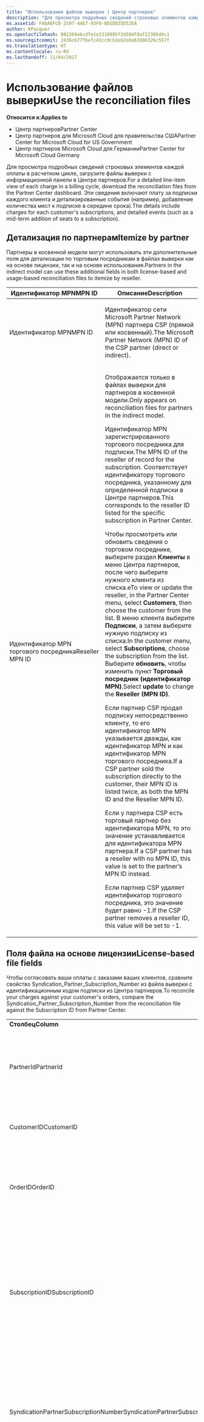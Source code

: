 ```yaml
---
title: "Использование файлов выверки | Центр партнеров"
description: "Для просмотра подробных сведений строковых элементов каждой оплаты в расчетном цикле, загрузите файлы выверки с информационной панели в Центре партнеров."
ms.assetid: FA6A6FCB-2597-44E7-93F8-8D1DD35D52EA
author: KPacquer
ms.openlocfilehash: 892204ebcdfe1e1318985f2d50df8af2238bd4c1
ms.sourcegitcommit: 2436cb77fbefc41cc9cb3e62e8a616b6326c557f
ms.translationtype: HT
ms.contentlocale: ru-RU
ms.lasthandoff: 11/04/2017
---
```

# <a name="use-the-reconciliation-files"></a><span data-ttu-id="800a4-103">Использование файлов выверки</span><span class="sxs-lookup"><span data-stu-id="800a4-103">Use the reconciliation files</span></span>

**<span data-ttu-id="800a4-104">Относится к:</span><span class="sxs-lookup"><span data-stu-id="800a4-104">Applies to</span></span>**

-  <span data-ttu-id="800a4-105">Центр партнеров</span><span class="sxs-lookup"><span data-stu-id="800a4-105">Partner Center</span></span>
-  <span data-ttu-id="800a4-106">Центр партнеров для Microsoft Cloud для правительства США</span><span class="sxs-lookup"><span data-stu-id="800a4-106">Partner Center for Microsoft Cloud for US Government</span></span>
-  <span data-ttu-id="800a4-107">Центр партнеров Microsoft Cloud для Германии</span><span class="sxs-lookup"><span data-stu-id="800a4-107">Partner Center for Microsoft Cloud Germany</span></span>

<span data-ttu-id="800a4-108">Для просмотра подробных сведений строковых элементов каждой оплаты в расчетном цикле, загрузите файлы выверки с информационной панели в Центре партнеров.</span><span class="sxs-lookup"><span data-stu-id="800a4-108">For a detailed line-item view of each charge in a billing cycle, download the reconciliation files from the Partner Center dashboard.</span></span> <span data-ttu-id="800a4-109">Эти сведения включают плату за подписки каждого клиента и детализированные события (например, добавление количества мест к подписке в середине срока).</span><span class="sxs-lookup"><span data-stu-id="800a4-109">The details include charges for each customer's subscriptions, and detailed events (such as a mid-term addition of seats to a subscription).</span></span>

## <a href="" id="itemizebypartner"></a><span data-ttu-id="800a4-110">Детализация по партнерам</span><span class="sxs-lookup"><span data-stu-id="800a4-110">Itemize by partner</span></span>


<span data-ttu-id="800a4-111">Партнеры в косвенной модели могут использовать эти дополнительные поля для детализации по торговым посредникам в файлах выверки как на основе лицензии, так и на основе использования.</span><span class="sxs-lookup"><span data-stu-id="800a4-111">Partners in the indirect model can use these additional fields in both license-based and usage-based reconciliation files to itemize by reseller.</span></span>

<table>
<colgroup>
<col width="50%" />
<col width="50%" />
</colgroup>
<thead>
<tr class="header">
<th><span data-ttu-id="800a4-112">Идентификатор MPN</span><span class="sxs-lookup"><span data-stu-id="800a4-112">MPN ID</span></span></th>
<th><span data-ttu-id="800a4-113">Описание</span><span class="sxs-lookup"><span data-stu-id="800a4-113">Description</span></span></th>
</tr>
</thead>
<tbody>
<tr class="odd">
<td><span data-ttu-id="800a4-114">Идентификатор MPN</span><span class="sxs-lookup"><span data-stu-id="800a4-114">MPN ID</span></span></td>
<td><p><span data-ttu-id="800a4-115">Идентификатор сети Microsoft Partner Network (MPN) партнера CSP (прямой или косвенный).</span><span class="sxs-lookup"><span data-stu-id="800a4-115">The Microsoft Partner Network (MPN) ID of the CSP partner (direct or indirect).</span></span></p></td>
</tr>
<tr class="even">
<td><span data-ttu-id="800a4-116">Идентификатор MPN торгового посредника</span><span class="sxs-lookup"><span data-stu-id="800a4-116">Reseller MPN ID</span></span></td>
<td><p><span data-ttu-id="800a4-117">Отображается только в файлах выверки для партнеров в косвенной модели.</span><span class="sxs-lookup"><span data-stu-id="800a4-117">Only appears on reconciliation files for partners in the indirect model.</span></span></p>
<p><span data-ttu-id="800a4-118">Идентификатор MPN зарегистрированного торгового посредника для подписки.</span><span class="sxs-lookup"><span data-stu-id="800a4-118">The MPN ID of the reseller of record for the subscription.</span></span> <span data-ttu-id="800a4-119">Соответствует идентификатору торгового посредника, указанному для определенной подписки в Центре партнеров.</span><span class="sxs-lookup"><span data-stu-id="800a4-119">This corresponds to the reseller ID listed for the specific subscription in Partner Center.</span></span></p>
<p><span data-ttu-id="800a4-120">Чтобы просмотреть или обновить сведения о торговом посреднике, выберите раздел <strong>Клиенты</strong> в меню Центра партнеров, после чего выберите нужного клиента из списка.</span><span class="sxs-lookup"><span data-stu-id="800a4-120">eTo view or update the reseller, in the Partner Center menu, select <strong>Customers</strong>, then choose the customer from the list.</span></span> <span data-ttu-id="800a4-121">В меню клиента выберите <strong>Подписки</strong>, а затем выберите нужную подписку из списка.</span><span class="sxs-lookup"><span data-stu-id="800a4-121">In the customer menu, select <strong>Subscriptions</strong>, choose the subscription from the list.</span></span> <span data-ttu-id="800a4-122">Выберите <strong>обновить</strong>, чтобы изменить пункт <strong>Торговый посредник (идентификатор MPN)</strong>.</span><span class="sxs-lookup"><span data-stu-id="800a4-122">Select <strong>update</strong> to change the <strong>Reseller (MPN ID)</strong>.</span></span></p>
<p><span data-ttu-id="800a4-123">Если партнер CSP продал подписку непосредственно клиенту, то его идентификатор MPN указывается дважды, как идентификатор MPN и как идентификатор MPN торгового посредника.</span><span class="sxs-lookup"><span data-stu-id="800a4-123">If a CSP partner sold the subscription directly to the customer, their MPN ID is listed twice, as both the MPN ID and the Reseller MPN ID.</span></span></p>
<p><span data-ttu-id="800a4-124">Если у партнера CSP есть торговый партнер без идентификатора MPN, то это значение устанавливается для идентификатора MPN партнера.</span><span class="sxs-lookup"><span data-stu-id="800a4-124">If a CSP partner has a reseller with no MPN ID, this value is set to the partner’s MPN ID instead.</span></span></p>
<p><span data-ttu-id="800a4-125">Если партнер CSP удаляет идентификатор торгового посредника, это значение будет равно -1.</span><span class="sxs-lookup"><span data-stu-id="800a4-125">If the CSP partner removes a reseller ID, this value will be set to -1.</span></span></p></td>
</tr>
</tbody>
</table>

 

## <a href="" id="licensebasedfiles"></a> <span data-ttu-id="800a4-126">Поля файла на основе лицензии</span><span class="sxs-lookup"><span data-stu-id="800a4-126">License-based file fields</span></span>


<span data-ttu-id="800a4-127">Чтобы согласовать ваши оплаты с заказами ваших клиентов, сравните свойство Syndication\_Partner\_Subscription\_Number из файла выверки с идентификационным кодом подписки из Центра партнеров.</span><span class="sxs-lookup"><span data-stu-id="800a4-127">To reconcile your charges against your customer's orders, compare the Syndication\_Partner\_Subscription\_Number from the reconciliation file against the Subscription ID from Partner Center.</span></span>

<table>
<colgroup>
<col width="33%" />
<col width="33%" />
<col width="33%" />
</colgroup>
<tbody>
<tr class="odd">
<td><strong><span data-ttu-id="800a4-128">Столбец</span><span class="sxs-lookup"><span data-stu-id="800a4-128">Column</span></span></strong></td>
<td><strong><span data-ttu-id="800a4-129">Описание</span><span class="sxs-lookup"><span data-stu-id="800a4-129">Description</span></span></strong></td>
<td><strong><span data-ttu-id="800a4-130">Пример значения</span><span class="sxs-lookup"><span data-stu-id="800a4-130">Sample Value</span></span></strong></td>
</tr>
<tr class="even">
<td><span data-ttu-id="800a4-131">PartnerId</span><span class="sxs-lookup"><span data-stu-id="800a4-131">PartnerId</span></span></td>
<td><p><span data-ttu-id="800a4-132">Уникальный идентификатор для конкретного объекта выставления счетов в формате GUID.</span><span class="sxs-lookup"><span data-stu-id="800a4-132">Unique identifier for a specific billing entity, in GUID format.</span></span> <span data-ttu-id="800a4-133">Не требуется для выверки, но при этом может содержать полезную информацию.</span><span class="sxs-lookup"><span data-stu-id="800a4-133">Not required for reconciliation, however may be useful information.</span></span> <span data-ttu-id="800a4-134">Одинаково во всех строках.</span><span class="sxs-lookup"><span data-stu-id="800a4-134">Same in all rows.</span></span></p></td>
<td><span data-ttu-id="800a4-135">8ddd03642-test-test-test-46b58d356b4e</span><span class="sxs-lookup"><span data-stu-id="800a4-135">8ddd03642-test-test-test-46b58d356b4e</span></span></td>
</tr>
<tr class="odd">
<td><span data-ttu-id="800a4-136">CustomerID</span><span class="sxs-lookup"><span data-stu-id="800a4-136">CustomerID</span></span></td>
<td><p><span data-ttu-id="800a4-137">Уникальный идентификатор Майкрософт в формате GUID, используемый для идентификации клиента.</span><span class="sxs-lookup"><span data-stu-id="800a4-137">Unique Microsoft ID, in GUID format, used to identify the customer.</span></span></p></td>
<td><span data-ttu-id="800a4-138">12ABCD34-001A-BCD2-987C-3210ABCD5678</span><span class="sxs-lookup"><span data-stu-id="800a4-138">12ABCD34-001A-BCD2-987C-3210ABCD5678</span></span></td>
</tr>
<tr class="even">
<td><span data-ttu-id="800a4-139">OrderID</span><span class="sxs-lookup"><span data-stu-id="800a4-139">OrderID</span></span></td>
<td><p><span data-ttu-id="800a4-140">Уникальный идентификатор заказа в платформе выставления счетов Майкрософт.</span><span class="sxs-lookup"><span data-stu-id="800a4-140">Unique identifier for an order in the Microsoft billing platform.</span></span> <span data-ttu-id="800a4-141">Может использоваться для определения заказа при обращении в службу поддержки, но не для выверки.</span><span class="sxs-lookup"><span data-stu-id="800a4-141">May be useful to identify the order when contacting support but not for reconciliation.</span></span></p></td>
<td><span data-ttu-id="800a4-142">566890604832738111</span><span class="sxs-lookup"><span data-stu-id="800a4-142">566890604832738111</span></span></td>
</tr>
<tr class="odd">
<td><span data-ttu-id="800a4-143">SubscriptionID</span><span class="sxs-lookup"><span data-stu-id="800a4-143">SubscriptionID</span></span></td>
<td><p><span data-ttu-id="800a4-144">Уникальный идентификатор подписки в платформе выставления счетов Майкрософт.</span><span class="sxs-lookup"><span data-stu-id="800a4-144">Unique identifier for a subscription in the Microsoft billing platform.</span></span> <span data-ttu-id="800a4-145">Может быть полезным для определения подписки при обращении в службу поддержки, но не для выверки.</span><span class="sxs-lookup"><span data-stu-id="800a4-145">May be useful to identify the subscription when contacting support but not for reconciliation.</span></span></p>
<p><span data-ttu-id="800a4-146">Не совпадает с идентификатором подписки на консоли администрирования партнера.</span><span class="sxs-lookup"><span data-stu-id="800a4-146">This is not the same as the Subscription ID on the Partner Admin Console.</span></span> <span data-ttu-id="800a4-147">См. поле Syndication_Partner_Subscription_Number.</span><span class="sxs-lookup"><span data-stu-id="800a4-147">Please see Syndication_Partner_Subscription_Number.</span></span></p></td>
<td><span data-ttu-id="800a4-148">usCBMgAAAAAAAAIA</span><span class="sxs-lookup"><span data-stu-id="800a4-148">usCBMgAAAAAAAAIA</span></span></td>
</tr>
<tr class="even">
<td><span data-ttu-id="800a4-149">SyndicationPartnerSubscriptionNumber</span><span class="sxs-lookup"><span data-stu-id="800a4-149">SyndicationPartnerSubscriptionNumber</span></span></td>
<td><p><span data-ttu-id="800a4-150">Уникальный идентификатор для подписок.</span><span class="sxs-lookup"><span data-stu-id="800a4-150">Unique identifier for subscriptions.</span></span> <span data-ttu-id="800a4-151">Клиент может иметь несколько подписок для одного плана, поэтому этот параметр важен для анализа файла выверки.</span><span class="sxs-lookup"><span data-stu-id="800a4-151">A customer can have multiple subscriptions for the same plan, so this is important for reconciliation file analysis.</span></span></p>
<p><span data-ttu-id="800a4-152">Это поле сопоставлено с идентификатором подписки в консоли администрирования партнера.</span><span class="sxs-lookup"><span data-stu-id="800a4-152">This field maps to the Subscription ID in the Partner Admin Console.</span></span></p></td>
<td><span data-ttu-id="800a4-153">fb977ab5-test-test-test-24c8d9591708</span><span class="sxs-lookup"><span data-stu-id="800a4-153">fb977ab5-test-test-test-24c8d9591708</span></span></td>
</tr>
<tr class="odd">
<td><span data-ttu-id="800a4-154">OfferID</span><span class="sxs-lookup"><span data-stu-id="800a4-154">OfferID</span></span></td>
<td><p><span data-ttu-id="800a4-155">Уникальный идентификатор предложения.</span><span class="sxs-lookup"><span data-stu-id="800a4-155">Unique offer ID.</span></span> <span data-ttu-id="800a4-156">Идентификатор стандартного предложения в прейскуранте.</span><span class="sxs-lookup"><span data-stu-id="800a4-156">Standard offer ID as per price list.</span></span></p>
<p><span data-ttu-id="800a4-157"><b>Примечание</b>: это значение не соответствует идентификатору предложения из прейскуранта.</span><span class="sxs-lookup"><span data-stu-id="800a4-157"><b>Note</b>: This value does not match Offer ID from the price list.</span></span> <span data-ttu-id="800a4-158">См. пункт «DurableOfferID» ниже.</span><span class="sxs-lookup"><span data-stu-id="800a4-158">See DurableOfferID below.</span></span></p></td>
<td><span data-ttu-id="800a4-159">FE616D64-E9A8-40EF-843F-152E9BBEF3D1</span><span class="sxs-lookup"><span data-stu-id="800a4-159">FE616D64-E9A8-40EF-843F-152E9BBEF3D1</span></span></td>
</tr>
<tr class="even">
<td><span data-ttu-id="800a4-160">DurableOfferID</span><span class="sxs-lookup"><span data-stu-id="800a4-160">DurableOfferID</span></span></td>
<td><p><span data-ttu-id="800a4-161">Уникальный идентификатор длительного предложения, как указано в прейскуранте.</span><span class="sxs-lookup"><span data-stu-id="800a4-161">Unique durable offer ID, as defined in the price list.</span></span></p>
<p><span data-ttu-id="800a4-162"><b>Примечание</b>. Это значение соответствует идентификатору предложения из прейскуранта.</span><span class="sxs-lookup"><span data-stu-id="800a4-162"><b>Note</b>: This value matches the Offer ID from the price list.</span></span></p></td>
<td><span data-ttu-id="800a4-163">1017D7F3-6D7F-4BFA-BDD8-79BC8F104E0C</span><span class="sxs-lookup"><span data-stu-id="800a4-163">1017D7F3-6D7F-4BFA-BDD8-79BC8F104E0C</span></span></td>
</tr>
<tr class="odd">
<td><span data-ttu-id="800a4-164">OfferName</span><span class="sxs-lookup"><span data-stu-id="800a4-164">OfferName</span></span></td>
<td><p><span data-ttu-id="800a4-165">Имя предложения службы, приобретенной клиентом, как указано в прейскуранте.</span><span class="sxs-lookup"><span data-stu-id="800a4-165">The name of the service offering purchased by the customer, as defined in the price list.</span></span></p></td>
<td><span data-ttu-id="800a4-166">Microsoft Office 365 (план E3)</span><span class="sxs-lookup"><span data-stu-id="800a4-166">Microsoft Office 365 (Plan E3)</span></span></td>
</tr>
<tr class="even">
<td><span data-ttu-id="800a4-167">SubscriptionStartDate</span><span class="sxs-lookup"><span data-stu-id="800a4-167">SubscriptionStartDate</span></span></td>
<td><p><span data-ttu-id="800a4-168">Дата начала подписки — это день после отправки заказа.</span><span class="sxs-lookup"><span data-stu-id="800a4-168">The subscription start date, set to the day after the order is submitted.</span></span> <span data-ttu-id="800a4-169">Сопоставив даты начала и завершения подписки, вы можете определить, находится ли клиент на первом году подписки, или подписка возобновлена на следующий год.</span><span class="sxs-lookup"><span data-stu-id="800a4-169">By looking at the subscription start date in conjunction with the end date, you can determine if the customer is still within the first year of the subscription or if the subscription has been renewed for the following year.</span></span></p>
<p><span data-ttu-id="800a4-170">Временем всегда является начало дня, 0:00.</span><span class="sxs-lookup"><span data-stu-id="800a4-170">The time is always the beginning of the day, 0:00.</span></span></p></td>
<td><span data-ttu-id="800a4-171">01.02.2015 0:00</span><span class="sxs-lookup"><span data-stu-id="800a4-171">2/1/2015 0:00</span></span></td>
</tr>
<tr class="odd">
<td><span data-ttu-id="800a4-172">SubscriptionEndDate</span><span class="sxs-lookup"><span data-stu-id="800a4-172">SubscriptionEndDate</span></span></td>
<td><p><span data-ttu-id="800a4-173">Дата завершения подписки — 12 месяцев + x дней после даты начала (чтобы совместить с датой выставления счетов партнера) или 12 месяцев от даты возобновления действия.</span><span class="sxs-lookup"><span data-stu-id="800a4-173">The subscription end date: 12 months + x days after start date (to align with partner billing date) or 12 months from renewal date.</span></span></p>
<p><span data-ttu-id="800a4-174">При возобновлении цены обновляются в соответствии с текущим прайс-листом.</span><span class="sxs-lookup"><span data-stu-id="800a4-174">At renewal, prices are updated to the current price list.</span></span> <span data-ttu-id="800a4-175">При автоматическом возобновлении, возможно, необходимо будет заранее связаться с клиентом.</span><span class="sxs-lookup"><span data-stu-id="800a4-175">Customer communication may be required in advance of automated renewal.</span></span></p>
<p><span data-ttu-id="800a4-176">Временем всегда является начало дня, 0:00.</span><span class="sxs-lookup"><span data-stu-id="800a4-176">The time is always the beginning of the day, 0:00.</span></span></p></td>
<td><span data-ttu-id="800a4-177">01.02.2015 0:00</span><span class="sxs-lookup"><span data-stu-id="800a4-177">2/1/2015 0:00</span></span></td>
</tr>
<tr class="even">
<td><span data-ttu-id="800a4-178">ChargeStartDate</span><span class="sxs-lookup"><span data-stu-id="800a4-178">ChargeStartDate</span></span></td>
<td><p><span data-ttu-id="800a4-179">Дата начала взимания оплаты.</span><span class="sxs-lookup"><span data-stu-id="800a4-179">Start day of the charges.</span></span></p>
<p><span data-ttu-id="800a4-180">Если пользователь изменяет количество мест, это количество используется для расчета ежедневной (пропорциональный расчет) оплаты.</span><span class="sxs-lookup"><span data-stu-id="800a4-180">When a customer changes seat numbers, this number is used to calculate per-day (pro-rata) charges.</span></span></p>
<p><span data-ttu-id="800a4-181">Временем всегда является начало дня, 0:00.</span><span class="sxs-lookup"><span data-stu-id="800a4-181">The time is always the beginning of the day, 0:00.</span></span></p></td>
<td><span data-ttu-id="800a4-182">01.02.2015 0:00</span><span class="sxs-lookup"><span data-stu-id="800a4-182">2/1/2015 0:00</span></span></td>
</tr>
<tr class="odd">
<td><span data-ttu-id="800a4-183">ChargeEndDate</span><span class="sxs-lookup"><span data-stu-id="800a4-183">ChargeEndDate</span></span></td>
<td><p><span data-ttu-id="800a4-184">День завершения взимания оплаты.</span><span class="sxs-lookup"><span data-stu-id="800a4-184">End day of the charges.</span></span></p>
<p><span data-ttu-id="800a4-185">Если пользователь изменяет количество мест, это количество используется для расчета ежедневной (пропорциональный расчет) оплаты.</span><span class="sxs-lookup"><span data-stu-id="800a4-185">When a customer changes seat numbers, this number is used to calculate per-day (pro-rata) charges.</span></span></p>
<p><span data-ttu-id="800a4-186">Временем всегда является конец дня, 23:59.</span><span class="sxs-lookup"><span data-stu-id="800a4-186">The time is always the end of the day, 23:59.</span></span></p></td>
<td><span data-ttu-id="800a4-187">28.02.2015 23:59</span><span class="sxs-lookup"><span data-stu-id="800a4-187">2/28/2015 23:59</span></span></td>
</tr>
<tr class="even">
<td><span data-ttu-id="800a4-188">ChargeType</span><span class="sxs-lookup"><span data-stu-id="800a4-188">ChargeType</span></span></td>
<td><p><span data-ttu-id="800a4-189">Тип взноса или корректировка.</span><span class="sxs-lookup"><span data-stu-id="800a4-189">The type of charge or adjustment.</span></span> <span data-ttu-id="800a4-190">См. раздел <a href="#charge_types">Сопоставление расходов в счете-фактуре и файле выверки</a></span><span class="sxs-lookup"><span data-stu-id="800a4-190">See <a href="#charge_types">Mapping charges between an invoice and the reconciliation file</a></span></span></p></td>
<td><p><span data-ttu-id="800a4-191">См. раздел <a href="#charge_types">Сопоставление расходов в счете-фактуре и файле выверки</a></span><span class="sxs-lookup"><span data-stu-id="800a4-191">See <a href="#charge_types">Mapping charges between an invoice and the reconciliation file</a></span></span></p></td>
</tr>
<tr class="odd">
<td><span data-ttu-id="800a4-192">UnitPrice</span><span class="sxs-lookup"><span data-stu-id="800a4-192">UnitPrice</span></span></td>
<td><p><span data-ttu-id="800a4-193">Цена за место.</span><span class="sxs-lookup"><span data-stu-id="800a4-193">Price per seat.</span></span> <span data-ttu-id="800a4-194">Убедитесь, что она соответствует информации, хранящейся в вашей биллинговой системе во время выверки.</span><span class="sxs-lookup"><span data-stu-id="800a4-194">Ensure this matches the information stored in your billing system during reconciliation.</span></span></p></td>
<td><span data-ttu-id="800a4-195">6,82</span><span class="sxs-lookup"><span data-stu-id="800a4-195">6.82</span></span></td>
</tr>
<tr class="even">
<td><span data-ttu-id="800a4-196">Quantity</span><span class="sxs-lookup"><span data-stu-id="800a4-196">Quantity</span></span></td>
<td><p><span data-ttu-id="800a4-197">Количество мест.</span><span class="sxs-lookup"><span data-stu-id="800a4-197">Number of seats.</span></span> <span data-ttu-id="800a4-198">Убедитесь, что оно соответствует информации, хранящейся в вашей биллинговой системе во время выверки.</span><span class="sxs-lookup"><span data-stu-id="800a4-198">Ensure this matches the information stored in your billing system during reconciliation.</span></span></p></td>
<td><span data-ttu-id="800a4-199">2</span><span class="sxs-lookup"><span data-stu-id="800a4-199">2</span></span></td>
</tr>
<tr class="odd">
<td><span data-ttu-id="800a4-200">Amount</span><span class="sxs-lookup"><span data-stu-id="800a4-200">Amount</span></span></td>
<td><p><span data-ttu-id="800a4-201">Общая цена за количество.</span><span class="sxs-lookup"><span data-stu-id="800a4-201">Total of price for quantity.</span></span> <span data-ttu-id="800a4-202">Позволяет убедиться, что сумма расчета соответствует способу вычисления для клиентов.</span><span class="sxs-lookup"><span data-stu-id="800a4-202">Useful to check that the amount calculation matches how you calculate this for your customers.</span></span></p></td>
<td><span data-ttu-id="800a4-203">13,32</span><span class="sxs-lookup"><span data-stu-id="800a4-203">13.32</span></span></td>
</tr>
<tr class="even">
<td><span data-ttu-id="800a4-204">TotalOtherDiscount</span><span class="sxs-lookup"><span data-stu-id="800a4-204">TotalOtherDiscount</span></span></td>
<td><p><span data-ttu-id="800a4-205">Сумма скидки, примененная к этой оплате.</span><span class="sxs-lookup"><span data-stu-id="800a4-205">Amount of discount applied to these charges.</span></span> <span data-ttu-id="800a4-206">IUR или новые подписки, на которые распространяются вознаграждения, будут также содержать сумму скидки в этом столбце.</span><span class="sxs-lookup"><span data-stu-id="800a4-206">IUR or new subscriptions eligible for an incentive will also contain a discount amount in this column.</span></span></p></td>
<td><span data-ttu-id="800a4-207">2,32</span><span class="sxs-lookup"><span data-stu-id="800a4-207">2.32</span></span></td>
</tr>
<tr class="odd">
<td><span data-ttu-id="800a4-208">Subtotal</span><span class="sxs-lookup"><span data-stu-id="800a4-208">Subtotal</span></span></td>
<td><p><span data-ttu-id="800a4-209">Сумма до налога.</span><span class="sxs-lookup"><span data-stu-id="800a4-209">Total before tax.</span></span> <span data-ttu-id="800a4-210">Указывает, что ваш промежуточный итог соответствует ожидаемой вами сумме в случае скидки.</span><span class="sxs-lookup"><span data-stu-id="800a4-210">Checks that your subtotal matches your expected total, in case of a discount.</span></span></p></td>
<td><span data-ttu-id="800a4-211">11</span><span class="sxs-lookup"><span data-stu-id="800a4-211">11</span></span></td>
</tr>
<tr class="even">
<td><span data-ttu-id="800a4-212">Tax</span><span class="sxs-lookup"><span data-stu-id="800a4-212">Tax</span></span></td>
<td><p><span data-ttu-id="800a4-213">Сумма налоговых сборов на основании правил налогообложения вашего рынка и конкретных обстоятельств.</span><span class="sxs-lookup"><span data-stu-id="800a4-213">Tax amount charge, based on your market's tax rules and specific circumstances.</span></span></p></td>
<td><span data-ttu-id="800a4-214">0</span><span class="sxs-lookup"><span data-stu-id="800a4-214">0</span></span></td>
</tr>
<tr class="odd">
<td><span data-ttu-id="800a4-215">TotalForCustomer</span><span class="sxs-lookup"><span data-stu-id="800a4-215">TotalForCustomer</span></span></td>
<td><p><span data-ttu-id="800a4-216">Цена после налогов.</span><span class="sxs-lookup"><span data-stu-id="800a4-216">Total after tax.</span></span> <span data-ttu-id="800a4-217">Проверьте, вычтены ли с вас налоги в накладной.</span><span class="sxs-lookup"><span data-stu-id="800a4-217">Checks if you are charged tax in the invoice.</span></span></p></td>
<td><span data-ttu-id="800a4-218">11</span><span class="sxs-lookup"><span data-stu-id="800a4-218">11</span></span></td>
</tr>
<tr class="even">
<td><span data-ttu-id="800a4-219">Currency</span><span class="sxs-lookup"><span data-stu-id="800a4-219">Currency</span></span></td>
<td><p><span data-ttu-id="800a4-220">Тип валюты.</span><span class="sxs-lookup"><span data-stu-id="800a4-220">Currency type.</span></span> <span data-ttu-id="800a4-221">Каждый объект выставления счетов имеет только одну валюту.</span><span class="sxs-lookup"><span data-stu-id="800a4-221">Each billing entity has only one currency.</span></span> <span data-ttu-id="800a4-222">Проверьте, соответствует ли тип валюты вашей первой накладной и каждой накладной после каждого крупного обновления платформы выставления счетов.</span><span class="sxs-lookup"><span data-stu-id="800a4-222">Check that it matches your first invoice and then after any major billing platform update.</span></span></p></td>
<td><span data-ttu-id="800a4-223">EUR</span><span class="sxs-lookup"><span data-stu-id="800a4-223">EUR</span></span></td>
</tr>
<tr class="odd">
<td><span data-ttu-id="800a4-224">CustomerName</span><span class="sxs-lookup"><span data-stu-id="800a4-224">CustomerName</span></span></td>
<td><p><span data-ttu-id="800a4-225">Имя организации клиента, указанное в Центре партнеров.</span><span class="sxs-lookup"><span data-stu-id="800a4-225">Customer's organization name as reported in Partner Center.</span></span> <span data-ttu-id="800a4-226">Это очень важно для выверки накладной с данными вашей системы.</span><span class="sxs-lookup"><span data-stu-id="800a4-226">This is very important for reconciling the invoice with your system information.</span></span></p></td>
<td><span data-ttu-id="800a4-227">Тестовый клиент A</span><span class="sxs-lookup"><span data-stu-id="800a4-227">Test Customer A</span></span></td>
</tr>
<tr class="even">
<td><span data-ttu-id="800a4-228">MPNID</span><span class="sxs-lookup"><span data-stu-id="800a4-228">MPNID</span></span></td>
<td><p><span data-ttu-id="800a4-229">Идентификатор MPN партнера CSP</span><span class="sxs-lookup"><span data-stu-id="800a4-229">MPN ID of the CSP partner</span></span></p></td>
<td><span data-ttu-id="800a4-230">4390934</span><span class="sxs-lookup"><span data-stu-id="800a4-230">4390934</span></span></td>
</tr>
<tr class="odd">
<td><span data-ttu-id="800a4-231">ResellerMPNID</span><span class="sxs-lookup"><span data-stu-id="800a4-231">ResellerMPNID</span></span></td>
<td><p><span data-ttu-id="800a4-232">Идентификатор MPN зарегистрированного торгового посредника для подписки.</span><span class="sxs-lookup"><span data-stu-id="800a4-232">MPN ID of the reseller of record for the subscription.</span></span> <span data-ttu-id="800a4-233">См. раздел [Детализация по партнерам](#itemizebypartner).</span><span class="sxs-lookup"><span data-stu-id="800a4-233">See [Itemize by partner](#itemizebypartner).</span></span></p></td>
<td><span data-ttu-id="800a4-234">4390934</span><span class="sxs-lookup"><span data-stu-id="800a4-234">4390934</span></span></td>
</tr>
<tr class="even">
<td><span data-ttu-id="800a4-235">DomainName</span><span class="sxs-lookup"><span data-stu-id="800a4-235">DomainName</span></span></td>
<td><p><span data-ttu-id="800a4-236">Доменное имя клиента, используемое для идентификации клиента.</span><span class="sxs-lookup"><span data-stu-id="800a4-236">Customer's domain name, used to help identify the customer.</span></span></p></td>
<td><span data-ttu-id="800a4-237">example.onmicrosoft.com</span><span class="sxs-lookup"><span data-stu-id="800a4-237">example.onmicrosoft.com</span></span></td>
</tr>
<tr class="odd">
<td><span data-ttu-id="800a4-238">SubscriptionName</span><span class="sxs-lookup"><span data-stu-id="800a4-238">SubscriptionName</span></span></td>
<td><p><span data-ttu-id="800a4-239">Псевдоним подписки.</span><span class="sxs-lookup"><span data-stu-id="800a4-239">Subscription nickname.</span></span> <span data-ttu-id="800a4-240">Если псевдоним не указан, Центр партнеров использует значение OfferName.</span><span class="sxs-lookup"><span data-stu-id="800a4-240">If no nickname is specified, Partner Center uses the OfferName.</span></span></p></td>
<td><span data-ttu-id="800a4-241">PROJECT ONLINE</span><span class="sxs-lookup"><span data-stu-id="800a4-241">PROJECT ONLINE</span></span></td>
</tr>
<tr class="even">
<td><span data-ttu-id="800a4-242">SubscriptionDescription</span><span class="sxs-lookup"><span data-stu-id="800a4-242">SubscriptionDescription</span></span></td>
<td><p><span data-ttu-id="800a4-243">Имя предложения службы, приобретенной клиентом, как указано в прейскуранте.</span><span class="sxs-lookup"><span data-stu-id="800a4-243">The name of the service offering purchased by the customer, as defined in the price list.</span></span> <span data-ttu-id="800a4-244">(Данное поле идентично полю «Название предложения»).</span><span class="sxs-lookup"><span data-stu-id="800a4-244">(This is an identical field to Offer name).</span></span></p></td>
<td><span data-ttu-id="800a4-245">PROJECT ONLINE РАСШИРЕННЫЙ БЕЗ КЛИЕНТА PROJECT</span><span class="sxs-lookup"><span data-stu-id="800a4-245">PROJECT ONLINE PREMIUM WITHOUT PROJECT CLIENT</span></span></td>
</tr>
</tbody>
</table>


## <a href="" id="usagebasedfiles"></a><span data-ttu-id="800a4-246">Поля файла с учетом использования</span><span class="sxs-lookup"><span data-stu-id="800a4-246">Usage-based file fields</span></span>


<span data-ttu-id="800a4-247">Чтобы выверить ваши взносы с использованием ваших клиентов, сравните поля ResellerID/ResellerName/ResellerBillableAccount из файла выверки, имя клиента и идентификатор подписки из Центра партнеров.</span><span class="sxs-lookup"><span data-stu-id="800a4-247">To reconcile your charges against your customer's usage, compare the ResellerID/ResellerName/ResellerBillableAccount from the reconciliation file, the customer name, and the Subscription ID from Partner Center.</span></span>

<span data-ttu-id="800a4-248">В следующих полях объясняется, какие услуги были использованы и по какому тарифу.</span><span class="sxs-lookup"><span data-stu-id="800a4-248">The following fields explain which services were used and the rate.</span></span>

<table>
<colgroup>
<col width="33%" />
<col width="33%" />
<col width="33%" />
</colgroup>
<tbody>
<tr class="odd">
<td><strong><span data-ttu-id="800a4-249">Столбец</span><span class="sxs-lookup"><span data-stu-id="800a4-249">Column</span></span></strong></td>
<td><strong><span data-ttu-id="800a4-250">Описание</span><span class="sxs-lookup"><span data-stu-id="800a4-250">Description</span></span></strong></td>
<td><strong><span data-ttu-id="800a4-251">Пример значения</span><span class="sxs-lookup"><span data-stu-id="800a4-251">Sample value</span></span></strong></td>
</tr>
<tr class="even">
<td><span data-ttu-id="800a4-252">PartnerID</span><span class="sxs-lookup"><span data-stu-id="800a4-252">PartnerID</span></span></td>
<td><p><span data-ttu-id="800a4-253">Идентификатор партнера в формате GUID.</span><span class="sxs-lookup"><span data-stu-id="800a4-253">Partner ID, in GUID format.</span></span></p></td>
<td><span data-ttu-id="800a4-254">DA41BC5F-C52D-4464-8A8D-8C8DCC43503B</span><span class="sxs-lookup"><span data-stu-id="800a4-254">DA41BC5F-C52D-4464-8A8D-8C8DCC43503B</span></span></td>
</tr>
<tr class="odd">
<td><span data-ttu-id="800a4-255">PartnerName</span><span class="sxs-lookup"><span data-stu-id="800a4-255">PartnerName</span></span></td>
<td><p><span data-ttu-id="800a4-256">Имя партнера.</span><span class="sxs-lookup"><span data-stu-id="800a4-256">Partner Name.</span></span></p></td>
<td><span data-ttu-id="800a4-257">Acme Incorporated</span><span class="sxs-lookup"><span data-stu-id="800a4-257">Acme Incorporated</span></span></td>
</tr>
<tr class="even">
<td><span data-ttu-id="800a4-258">PartnerBillableAccountID</span><span class="sxs-lookup"><span data-stu-id="800a4-258">PartnerBillableAccountID</span></span></td>
<td><p><span data-ttu-id="800a4-259">Идентификатор учетной записи партнера.</span><span class="sxs-lookup"><span data-stu-id="800a4-259">Partner Account ID.</span></span></p></td>
<td><span data-ttu-id="800a4-260">1010578050</span><span class="sxs-lookup"><span data-stu-id="800a4-260">1010578050</span></span></td>
</tr>
<tr class="odd">
<td><span data-ttu-id="800a4-261">CustomerName</span><span class="sxs-lookup"><span data-stu-id="800a4-261">CustomerName</span></span></td>
<td><p><span data-ttu-id="800a4-262">Имя организации клиента, указанное в Центре партнеров.</span><span class="sxs-lookup"><span data-stu-id="800a4-262">Customer's organization name as reported in Partner Center.</span></span> <span data-ttu-id="800a4-263">Это очень важно для выверки накладной с данными вашей системы.</span><span class="sxs-lookup"><span data-stu-id="800a4-263">This is very important for reconciling the invoice with your system information.</span></span></p></td>
<td><span data-ttu-id="800a4-264">Тестовый клиент A</span><span class="sxs-lookup"><span data-stu-id="800a4-264">Test Customer A</span></span></td>
</tr>
<tr class="even">
<td><span data-ttu-id="800a4-265">MPNID</span><span class="sxs-lookup"><span data-stu-id="800a4-265">MPNID</span></span></td>
<td><p><span data-ttu-id="800a4-266">Идентификатор MPN партнера CSP</span><span class="sxs-lookup"><span data-stu-id="800a4-266">MPN ID of the CSP partner.</span></span></p></td>
<td><span data-ttu-id="800a4-267">4390934</span><span class="sxs-lookup"><span data-stu-id="800a4-267">4390934</span></span></td>
</tr>
<tr class="odd">
<td><span data-ttu-id="800a4-268">ResellerMPNID</span><span class="sxs-lookup"><span data-stu-id="800a4-268">ResellerMPNID</span></span></td>
<td><p><span data-ttu-id="800a4-269">Идентификатор MPN зарегистрированного торгового посредника для подписки.</span><span class="sxs-lookup"><span data-stu-id="800a4-269">MPN ID of the reseller of record for the subscription.</span></span> <span data-ttu-id="800a4-270">См. раздел [Детализация по партнерам](#itemizebypartner).</span><span class="sxs-lookup"><span data-stu-id="800a4-270">See [Itemize by partner](#itemizebypartner).</span></span></p></td>
<td><span data-ttu-id="800a4-271">4390934</span><span class="sxs-lookup"><span data-stu-id="800a4-271">4390934</span></span></td>
</tr>
<tr class="even">
<td><span data-ttu-id="800a4-272">InvoiceNumber</span><span class="sxs-lookup"><span data-stu-id="800a4-272">InvoiceNumber</span></span></td>
<td><p><span data-ttu-id="800a4-273">Номер накладной, содержащей указанную транзакцию.</span><span class="sxs-lookup"><span data-stu-id="800a4-273">Invoice number where the specified transaction appears.</span></span></p></td>
<td><span data-ttu-id="800a4-274">D020001IVK</span><span class="sxs-lookup"><span data-stu-id="800a4-274">D020001IVK</span></span></td>
</tr>
<tr class="odd">
<td><span data-ttu-id="800a4-275">ChargeStartDate</span><span class="sxs-lookup"><span data-stu-id="800a4-275">ChargeStartDate</span></span></td>
<td><p><span data-ttu-id="800a4-276">Дата начала цикла выставления счетов за исключением представления дат ранее не оплаченных данных скрытого использования (из предыдущего цикла выставления счетов).</span><span class="sxs-lookup"><span data-stu-id="800a4-276">Start date of billing cycle except when presenting dates of previously uncharged latent usage data (from previous bill cycle).</span></span></p>
<p><span data-ttu-id="800a4-277">Временем всегда является начало дня, 0:00.</span><span class="sxs-lookup"><span data-stu-id="800a4-277">The time is always the beginning of the day, 0:00.</span></span></p></td>
<td><span data-ttu-id="800a4-278">01.02.2014 0:00</span><span class="sxs-lookup"><span data-stu-id="800a4-278">2/1/2014 0:00</span></span></td>
</tr>
<tr class="even">
<td><span data-ttu-id="800a4-279">ChargeEndDate</span><span class="sxs-lookup"><span data-stu-id="800a4-279">ChargeEndDate</span></span></td>
<td><p><span data-ttu-id="800a4-280">Дата окончания цикла выставления счетов за исключением представления дат ранее не оплаченных данных скрытого использования (из предыдущего цикла выставления счетов).</span><span class="sxs-lookup"><span data-stu-id="800a4-280">End date of billing cycle except when presenting dates of previously uncharged latent usage data (from previous bill cycle).</span></span></p>
<p><span data-ttu-id="800a4-281">Временем всегда является конец дня, 23:59.</span><span class="sxs-lookup"><span data-stu-id="800a4-281">The time is always the end of the day, 23:59.</span></span></p></td>
<td><span data-ttu-id="800a4-282">28.02.2014 23:59</span><span class="sxs-lookup"><span data-stu-id="800a4-282">2/28/2014 23:59</span></span></td>
</tr>
<tr class="odd">
<td><span data-ttu-id="800a4-283">SubscriptionID</span><span class="sxs-lookup"><span data-stu-id="800a4-283">SubscriptionID</span></span></td>
<td><p><span data-ttu-id="800a4-284">Уникальный идентификатор подписки в платформе выставления счетов Майкрософт.</span><span class="sxs-lookup"><span data-stu-id="800a4-284">Unique identifier for a subscription in the Microsoft billing platform.</span></span> <span data-ttu-id="800a4-285">Может быть полезным для определения подписки при обращении в службу поддержки, но не для выверки.</span><span class="sxs-lookup"><span data-stu-id="800a4-285">May be useful to identify the subscription when contacting support but not for reconciliation.</span></span></p>
<p><span data-ttu-id="800a4-286">Не совпадает с идентификатором подписки на консоли администрирования партнера.</span><span class="sxs-lookup"><span data-stu-id="800a4-286">This is not the same as the Subscription ID on the Partner Admin Console.</span></span></p></td>
<td><span data-ttu-id="800a4-287">usCBMgAAAAAAAAIA</span><span class="sxs-lookup"><span data-stu-id="800a4-287">usCBMgAAAAAAAAIA</span></span></td>
</tr>
<tr class="even">
<td><span data-ttu-id="800a4-288">SubscriptionName</span><span class="sxs-lookup"><span data-stu-id="800a4-288">SubscriptionName</span></span></td>
<td><p><span data-ttu-id="800a4-289">Псевдоним предложения службы.</span><span class="sxs-lookup"><span data-stu-id="800a4-289">Nickname of the service offering.</span></span></p></td>
<td><span data-ttu-id="800a4-290">Платформа Microsoft Azure</span><span class="sxs-lookup"><span data-stu-id="800a4-290">Microsoft Azure</span></span></td>
</tr>
<tr class="odd">
<td><span data-ttu-id="800a4-291">SubscriptionDescription</span><span class="sxs-lookup"><span data-stu-id="800a4-291">SubscriptionDescription</span></span></td>
<td><p><span data-ttu-id="800a4-292">Отрасль, к которой относится предложение службы</span><span class="sxs-lookup"><span data-stu-id="800a4-292">Line of business of the service offering</span></span></p></td>
<td><span data-ttu-id="800a4-293">Microsoft Azure</span><span class="sxs-lookup"><span data-stu-id="800a4-293">Microsoft Azure</span></span></td>
</tr>
<tr class="even">
<td><span data-ttu-id="800a4-294">OrderID</span><span class="sxs-lookup"><span data-stu-id="800a4-294">OrderID</span></span></td>
<td><p><span data-ttu-id="800a4-295">Уникальный идентификатор заказа в платформе выставления счетов Майкрософт.</span><span class="sxs-lookup"><span data-stu-id="800a4-295">Unique identifier for an order in the Microsoft billing platform.</span></span> <span data-ttu-id="800a4-296">Может быть полезным для определения подписки при обращении в службу поддержки, но не для выверки.</span><span class="sxs-lookup"><span data-stu-id="800a4-296">May be useful to identify the subscription when contacting support but not for reconciliation.</span></span></p></td>
<td><span data-ttu-id="800a4-297">566890604832738111</span><span class="sxs-lookup"><span data-stu-id="800a4-297">566890604832738111</span></span></td>
</tr>
<tr class="odd">
<td><span data-ttu-id="800a4-298">ServiceName</span><span class="sxs-lookup"><span data-stu-id="800a4-298">ServiceName</span></span></td>
<td><p><span data-ttu-id="800a4-299">Имя соответствующей службы Azure.</span><span class="sxs-lookup"><span data-stu-id="800a4-299">The name of the Azure service in question.</span></span></p></td>
<td><span data-ttu-id="800a4-300">ВИРТУАЛЬНЫЕ МАШИНЫ</span><span class="sxs-lookup"><span data-stu-id="800a4-300">VIRTUAL MACHINES</span></span></td>
</tr>
<tr class="even">
<td><span data-ttu-id="800a4-301">ServiceType</span><span class="sxs-lookup"><span data-stu-id="800a4-301">ServiceType</span></span></td>
<td><p><span data-ttu-id="800a4-302">Определенный тип службы Windows Azure.</span><span class="sxs-lookup"><span data-stu-id="800a4-302">The specific type of Windows Azure service.</span></span></p></td>
<td><ul>
<li><span data-ttu-id="800a4-303">Шина обслуживания — отдельная или пакет</span><span class="sxs-lookup"><span data-stu-id="800a4-303">Service Bus – Individual or Pack</span></span></li>
<li><span data-ttu-id="800a4-304">База данных SQL Azure — для бизнеса или выпуск Web Edition</span><span class="sxs-lookup"><span data-stu-id="800a4-304">SQL Azure database – Business or Web Edition</span></span></li>
</ul></td>
</tr>
<tr class="odd">
<td><span data-ttu-id="800a4-305">ResourceGUID</span><span class="sxs-lookup"><span data-stu-id="800a4-305">ResourceGUID</span></span></td>
<td><p><span data-ttu-id="800a4-306">Определенный уникальный идентификатор для всех данных и ценовой структуры службы.</span><span class="sxs-lookup"><span data-stu-id="800a4-306">Specific unique identifier for all the service data and pricing structure.</span></span></p></td>
<td><span data-ttu-id="800a4-307">DA41BC5F-C52D-4464-8A8D-8C8DCC43503B</span><span class="sxs-lookup"><span data-stu-id="800a4-307">DA41BC5F-C52D-4464-8A8D-8C8DCC43503B</span></span></td>
</tr>
<tr class="even">
<td><span data-ttu-id="800a4-308">Resource Name</span><span class="sxs-lookup"><span data-stu-id="800a4-308">Resource Name</span></span></td>
<td><p><span data-ttu-id="800a4-309">Имя ресурса Azure.</span><span class="sxs-lookup"><span data-stu-id="800a4-309">The name of the Azure resource.</span></span></p></td>
<td><ul>
<li><span data-ttu-id="800a4-310">Входящая передача данных (ГБ)</span><span class="sxs-lookup"><span data-stu-id="800a4-310">Data Transfer In (GB)</span></span></li>
<li><span data-ttu-id="800a4-311">Исходящая передача данных (ГБ)</span><span class="sxs-lookup"><span data-stu-id="800a4-311">Data Transfer Out (GB)</span></span></li>
</ul></td>
</tr>
<tr class="odd">
<td><span data-ttu-id="800a4-312">Регион</span><span class="sxs-lookup"><span data-stu-id="800a4-312">Region</span></span></td>
<td><p><span data-ttu-id="800a4-313">Регион, к которому применяется использование.</span><span class="sxs-lookup"><span data-stu-id="800a4-313">The region the usage applies to.</span></span> <span data-ttu-id="800a4-314">В основном используется для назначения тарифов за передачу данных, поскольку тарифы зависят от региона.</span><span class="sxs-lookup"><span data-stu-id="800a4-314">Primarily used to assign rates to data transfers, as rates vary by region.</span></span></p></td>
<td><span data-ttu-id="800a4-315">Азиатско-Тихоокеанский регион, Европа, Латинская Америка, Северная Америка</span><span class="sxs-lookup"><span data-stu-id="800a4-315">Asia Pacific, Europe, Latin America, North America</span></span></td>
</tr>
<tr class="even">
<td><span data-ttu-id="800a4-316">SKU</span><span class="sxs-lookup"><span data-stu-id="800a4-316">SKU</span></span></td>
<td><p><span data-ttu-id="800a4-317">Уникальный идентификатор MSFT для предложения</span><span class="sxs-lookup"><span data-stu-id="800a4-317">MSFT unique identifier for offer</span></span></p></td>
<td><span data-ttu-id="800a4-318">7UD-00001</span><span class="sxs-lookup"><span data-stu-id="800a4-318">7UD-00001</span></span></td>
</tr>
<tr class="odd">
<td><p><span data-ttu-id="800a4-319">DetailLineItemId</span><span class="sxs-lookup"><span data-stu-id="800a4-319">DetailLineItemId</span></span></p></td>
<td><p><span data-ttu-id="800a4-320">Идентификатор и количество для детализации различных тарифов за услугу или ресурс за определенный период выставления счетов.</span><span class="sxs-lookup"><span data-stu-id="800a4-320">An ID and quantity for itemizing the different rates for a service or resource in a given billing period.</span></span> <span data-ttu-id="800a4-321">В многоуровневой системе тарифов Azure для определенного количества платных единиц может быть указан один тариф, а за ним— другой.</span><span class="sxs-lookup"><span data-stu-id="800a4-321">For Azure tiered rating, there may be one rate up to a certain quantity of billable units, then a different rate after that.</span></span></p></td>
<td><span data-ttu-id="800a4-322">1</span><span class="sxs-lookup"><span data-stu-id="800a4-322">1</span></span></td>
</tr>
<tr class="even">
<td><span data-ttu-id="800a4-323">ConsumedQuantity</span><span class="sxs-lookup"><span data-stu-id="800a4-323">ConsumedQuantity</span></span></td>
<td><p><span data-ttu-id="800a4-324">Потребленный объем службы (часы, ГБ и так далее) за отчетный период.</span><span class="sxs-lookup"><span data-stu-id="800a4-324">The amount of service consumed (hours, GB, etc.) during the reporting period.</span></span></p>
<p><span data-ttu-id="800a4-325">Также включает использованный объем за предыдущие отчетные периоды, по которому не выставлялся счет.</span><span class="sxs-lookup"><span data-stu-id="800a4-325">Also includes any unbilled usage from previous reporting periods.</span></span></p></td>
<td><span data-ttu-id="800a4-326">11</span><span class="sxs-lookup"><span data-stu-id="800a4-326">11</span></span></td>
</tr>
<tr class="odd">
<td><span data-ttu-id="800a4-327">IncludedQuantity</span><span class="sxs-lookup"><span data-stu-id="800a4-327">IncludedQuantity</span></span></td>
<td><p><span data-ttu-id="800a4-328">Единицы в составе предложения.</span><span class="sxs-lookup"><span data-stu-id="800a4-328">Units included as part of the offer.</span></span> <span data-ttu-id="800a4-329">Обычно отсутствует в CSP.</span><span class="sxs-lookup"><span data-stu-id="800a4-329">Not typically present in CSP.</span></span></p></td>
<td><span data-ttu-id="800a4-330">0</span><span class="sxs-lookup"><span data-stu-id="800a4-330">0</span></span></td>
</tr>
<tr class="even">
<td><p><span data-ttu-id="800a4-331">OverageQuantity</span><span class="sxs-lookup"><span data-stu-id="800a4-331">OverageQuantity</span></span></p></td>
<td><p><span data-ttu-id="800a4-332">Единицы, не включенные в предложение, которые должен оплатить партнер.</span><span class="sxs-lookup"><span data-stu-id="800a4-332">Units not included as part of the offer, that must be paid for by the partner.</span></span></p>
<p><span data-ttu-id="800a4-333">Равняется разнице значений полей ConsumedQuantityи IncludedQuantity.</span><span class="sxs-lookup"><span data-stu-id="800a4-333">Equal to the ConsumedQuantity - IncludedQuantity.</span></span></p></td>
<td><span data-ttu-id="800a4-334">11</span><span class="sxs-lookup"><span data-stu-id="800a4-334">11</span></span></td>
</tr>
<tr class="odd">
<td><span data-ttu-id="800a4-335">ListPrice</span><span class="sxs-lookup"><span data-stu-id="800a4-335">ListPrice</span></span></td>
<td><p><span data-ttu-id="800a4-336">Цена предложения на дату начала действия подписки.</span><span class="sxs-lookup"><span data-stu-id="800a4-336">Offer price in effect at subscription start date.</span></span></p></td>
<td><span data-ttu-id="800a4-337">0,0808долл.США</span><span class="sxs-lookup"><span data-stu-id="800a4-337">$0.0808</span></span></td>
</tr>
<tr class="even">
<td><span data-ttu-id="800a4-338">PretaxCharges</span><span class="sxs-lookup"><span data-stu-id="800a4-338">PretaxCharges</span></span></td>
<td><p><span data-ttu-id="800a4-339">Произведение значений полей ListPrist и OverageQuantity, округленное до ближайшего цента.</span><span class="sxs-lookup"><span data-stu-id="800a4-339">ListPrist times OverageQuantity, rounded to the nearest cent.</span></span></p></td>
<td><span data-ttu-id="800a4-340">0,085долл.США</span><span class="sxs-lookup"><span data-stu-id="800a4-340">$0.085</span></span></td>
</tr>
<tr class="odd">
<td><span data-ttu-id="800a4-341">TaxAmount</span><span class="sxs-lookup"><span data-stu-id="800a4-341">TaxAmount</span></span></td>
<td><p><span data-ttu-id="800a4-342">Сумма налоговых сборов на основании правил налогообложения вашего рынка и конкретных обстоятельств.</span><span class="sxs-lookup"><span data-stu-id="800a4-342">Tax amount charge, based on your market's tax rules and specific circumstances.</span></span></p></td>
<td><span data-ttu-id="800a4-343">0,08долл.США</span><span class="sxs-lookup"><span data-stu-id="800a4-343">$0.08</span></span></td>
</tr>
<tr class="even">
<td><span data-ttu-id="800a4-344">PostTaxTotal</span><span class="sxs-lookup"><span data-stu-id="800a4-344">PostTaxTotal</span></span></td>
<td><p><span data-ttu-id="800a4-345">Итоговая сумма за вычетом налога, если таковой применим.</span><span class="sxs-lookup"><span data-stu-id="800a4-345">Total after tax, when tax is applicable.</span></span></p></td>
<td><span data-ttu-id="800a4-346">0,93долл.США</span><span class="sxs-lookup"><span data-stu-id="800a4-346">$0.93</span></span></td>
</tr>
<tr class="odd">
<td><span data-ttu-id="800a4-347">Currency</span><span class="sxs-lookup"><span data-stu-id="800a4-347">Currency</span></span></td>
<td><p><span data-ttu-id="800a4-348">Тип валюты.</span><span class="sxs-lookup"><span data-stu-id="800a4-348">Currency type.</span></span> <span data-ttu-id="800a4-349">Каждый объект выставления счетов имеет только одну валюту.</span><span class="sxs-lookup"><span data-stu-id="800a4-349">Each billing entity has only one currency.</span></span> <span data-ttu-id="800a4-350">Проверьте, соответствует ли тип валюты вашей первой накладной и каждой накладной после каждого крупного обновления платформы выставления счетов.</span><span class="sxs-lookup"><span data-stu-id="800a4-350">Check that it matches your first invoice and then after any major billing platform update.</span></span></p></td>
<td><span data-ttu-id="800a4-351">EUR</span><span class="sxs-lookup"><span data-stu-id="800a4-351">EUR</span></span></td>
</tr>
<tr class="even">
<td><span data-ttu-id="800a4-352">PretaxEffectiveRate</span><span class="sxs-lookup"><span data-stu-id="800a4-352">PretaxEffectiveRate</span></span></td>
<td><p><span data-ttu-id="800a4-353">Цена за единицу до вычета налогов.</span><span class="sxs-lookup"><span data-stu-id="800a4-353">Pretax price per unit.</span></span> <span data-ttu-id="800a4-354">Равняется отношению значения поля PretaxCharges к значению поля OverageQuantity, округленному до ближайшего цента.</span><span class="sxs-lookup"><span data-stu-id="800a4-354">Equal to PretaxCharges / OverageQuantity, rounded to the nearest cent.</span></span></p></td>
<td><span data-ttu-id="800a4-355">0,08долл.США</span><span class="sxs-lookup"><span data-stu-id="800a4-355">$0.08</span></span></td>
</tr>
<tr class="odd">
<td><span data-ttu-id="800a4-356">PostTaxEffectiveRate</span><span class="sxs-lookup"><span data-stu-id="800a4-356">PostTaxEffectiveRate</span></span></td>
<td><p><span data-ttu-id="800a4-357">Цена за единицу после вычета налога.</span><span class="sxs-lookup"><span data-stu-id="800a4-357">Post tax price per unit.</span></span> <span data-ttu-id="800a4-358">Равняется отношению значения поля PostTaxTotal к значению поля OverageQuantity или сумме значения поля PretaxEffectiveRate и налоговой ставке за единицу, округленным до ближайшего цента.</span><span class="sxs-lookup"><span data-stu-id="800a4-358">Equal to PostTaxTotal / OverageQuantity, or PretaxEffectiveRate + tax rate per unit amoun, rounded to the nearest cent.</span></span></p></td>
<td><span data-ttu-id="800a4-359">0,08долл.США</span><span class="sxs-lookup"><span data-stu-id="800a4-359">$0.08</span></span></td>
</tr>
<tr class="even">
<td><span data-ttu-id="800a4-360">ChargeType</span><span class="sxs-lookup"><span data-stu-id="800a4-360">ChargeType</span></span></td>
<td><p><span data-ttu-id="800a4-361">Тип взноса или корректировка.</span><span class="sxs-lookup"><span data-stu-id="800a4-361">The type of charge or adjustment.</span></span> <span data-ttu-id="800a4-362">См. раздел <a href="#charge_types">Сопоставление расходов в счете-фактуре и файле выверки</a></span><span class="sxs-lookup"><span data-stu-id="800a4-362">See <a href="#charge_types">Mapping charges between an invoice and the reconciliation file</a></span></span></p></td>
<td><p><span data-ttu-id="800a4-363">См. раздел <a href="#charge_types">Сопоставление расходов в счете-фактуре и файле выверки</a></span><span class="sxs-lookup"><span data-stu-id="800a4-363">See <a href="#charge_types">Mapping charges between an invoice and the reconciliation file</a></span></span></p></td>
</tr>
<tr class="odd">
<td><span data-ttu-id="800a4-364">CustomerBillableAccount</span><span class="sxs-lookup"><span data-stu-id="800a4-364">CustomerBillableAccount</span></span></td>
<td><p><span data-ttu-id="800a4-365">Уникальный идентификатор учетной записи в платформе выставления счетов MSFT.</span><span class="sxs-lookup"><span data-stu-id="800a4-365">Unique account ID in the MSFT billing platform.</span></span></p></td>
<td><span data-ttu-id="800a4-366">1280018095</span><span class="sxs-lookup"><span data-stu-id="800a4-366">1280018095</span></span></td>
</tr>
<tr class="even">
<td><span data-ttu-id="800a4-367">UsageDate</span><span class="sxs-lookup"><span data-stu-id="800a4-367">UsageDate</span></span></td>
<td><p><span data-ttu-id="800a4-368">Дата развертывания службы.</span><span class="sxs-lookup"><span data-stu-id="800a4-368">Date of service deployment.</span></span></p></td>
<td><span data-ttu-id="800a4-369">01.02.2014 0:00</span><span class="sxs-lookup"><span data-stu-id="800a4-369">2/1/2014 0:00</span></span></td>
</tr>
<tr class="odd">
<td><span data-ttu-id="800a4-370">MeteredRegion</span><span class="sxs-lookup"><span data-stu-id="800a4-370">MeteredRegion</span></span></td>
<td><p><span data-ttu-id="800a4-371">Этот столбец определяет местоположение центра обработки данных региона для служб, где это применимо и заполняется.</span><span class="sxs-lookup"><span data-stu-id="800a4-371">This column identifies the location of a data center within the region for services where this is applicable and populated.</span></span></p></td>
<td><span data-ttu-id="800a4-372">Восточная Азия, Юго-Восточная Азия, Северная Европа, Западная Европа, Северо-Центральные штаты США, Южно-Центральные штаты США</span><span class="sxs-lookup"><span data-stu-id="800a4-372">East Asia, South East Asia, North Europe, West Europe, North Central US, South Central US</span></span></td>
</tr>
<tr class="even">
<td><span data-ttu-id="800a4-373">Измеренная_служба</span><span class="sxs-lookup"><span data-stu-id="800a4-373">MeteredService</span></span></td>
<td><p><span data-ttu-id="800a4-374">Этот столбец используется для отслеживания отдельной службы Microsoft Azure, которую невозможно точно определить в столбце "Название службы".</span><span class="sxs-lookup"><span data-stu-id="800a4-374">This column is utilized to track the individual Microsoft Azure service that may not be specifically identified in the Service Name column.</span></span> <span data-ttu-id="800a4-375">Например, передача данных отражается как &quot;Microsoft Azure — все службы&quot; в столбце "Название службы".</span><span class="sxs-lookup"><span data-stu-id="800a4-375">For example, data transfers are reported as &quot;Microsoft Azure - All Services&quot; in the Service Name column.</span></span> <span data-ttu-id="800a4-376">Столбец "Измеренная_служба" будет указывать, к какой конкретной службе относится использование.</span><span class="sxs-lookup"><span data-stu-id="800a4-376">This MeteredService column will indicate to which specific service the usage pertains.</span></span></p></td>
<td><span data-ttu-id="800a4-377">AccessControl, CDN, Compute, Database, ServiceBus, Storage</span><span class="sxs-lookup"><span data-stu-id="800a4-377">AccessControl, CDN, Compute, Database, ServiceBus, Storage</span></span></td>
</tr>
<tr class="odd">
<td><span data-ttu-id="800a4-378">MeteredServiceType</span><span class="sxs-lookup"><span data-stu-id="800a4-378">MeteredServiceType</span></span></td>
<td><p><span data-ttu-id="800a4-379">Подзаголовок с уточняющими сведениями об отдельной службе Microsoft Azure за пределами уровня, указанного в поле MeteredService.</span><span class="sxs-lookup"><span data-stu-id="800a4-379">A subheading that further clarifies the individual Microsoft Azure service beyond the level provided by the MeteredService field.</span></span></p></td>
<td><span data-ttu-id="800a4-380">ВНЕШНЯЯ</span><span class="sxs-lookup"><span data-stu-id="800a4-380">EXTERNAL</span></span></td>
</tr>
<tr class="even">
<td><span data-ttu-id="800a4-381">Проект</span><span class="sxs-lookup"><span data-stu-id="800a4-381">Project</span></span></td>
<td><p><span data-ttu-id="800a4-382">Указанное клиентом имя экземпляра службы</span><span class="sxs-lookup"><span data-stu-id="800a4-382">Customer-defined name for their service instance</span></span></p></td>
<td><span data-ttu-id="800a4-383">ORDDC52E52FDEF405786F0642DD0108BE4</span><span class="sxs-lookup"><span data-stu-id="800a4-383">ORDDC52E52FDEF405786F0642DD0108BE4</span></span></td>
</tr>
<tr class="odd">
<td><span data-ttu-id="800a4-384">ServiceInfo</span><span class="sxs-lookup"><span data-stu-id="800a4-384">ServiceInfo</span></span></td>
<td><p><span data-ttu-id="800a4-385">Количество подключений ServiceBus, подготовленных к работе и использованных в определенный день.</span><span class="sxs-lookup"><span data-stu-id="800a4-385">The number of ServiceBus connections that were provisioned and utilized on a given day.</span></span></p></td>
<td><span data-ttu-id="800a4-386">Например: если у вас было отдельно подготовленное подключение в течение 30 дней, то параметр "Сведения_службы1" будет иметь следующий вид: "1,000000 подключений/30 дней".</span><span class="sxs-lookup"><span data-stu-id="800a4-386">For example: if you had an individually provisioned connection during a 30 day month, Service Info 1 would read “1.000000 Connections / 30 days”.</span></span> <span data-ttu-id="800a4-387">Если у вас был пакет на 25 подготовленных подключений "Шина_обслуживания", и вы использовали 1 подключение в течение этого дня, отчет о дневном использовании для этого подключения будет указывать "25 подключений/30 дней — использовано: 1,000000".</span><span class="sxs-lookup"><span data-stu-id="800a4-387">If you had a 25 pack of ServiceBus connections provisioned and you had utilized 1 during that day, your daily usage statement for that day would indicate “25 Connections / 30 Days – Used: 1.000000”.</span></span></td>
</tr>
<tr class="even">
<td><span data-ttu-id="800a4-388">CustomerID</span><span class="sxs-lookup"><span data-stu-id="800a4-388">CustomerID</span></span></td>
<td><p><span data-ttu-id="800a4-389">Уникальный идентификатор Майкрософт в формате GUID, используемый для идентификации клиента.</span><span class="sxs-lookup"><span data-stu-id="800a4-389">Unique Microsoft ID, in GUID format, used to identify the customer.</span></span></p></td>
<td><span data-ttu-id="800a4-390">ORDDC52E52FDEF405786F0642DD0108BE4</span><span class="sxs-lookup"><span data-stu-id="800a4-390">ORDDC52E52FDEF405786F0642DD0108BE4</span></span></td>
</tr>
<tr class="odd">
<td><span data-ttu-id="800a4-391">DomainName</span><span class="sxs-lookup"><span data-stu-id="800a4-391">DomainName</span></span></td>
<td><p><span data-ttu-id="800a4-392">Доменное имя клиента, используемое для идентификации клиента.</span><span class="sxs-lookup"><span data-stu-id="800a4-392">Customer's domain name, used to help identify the customer.</span></span></p></td>
<td><span data-ttu-id="800a4-393">example.onmicrosoft.com</span><span class="sxs-lookup"><span data-stu-id="800a4-393">example.onmicrosoft.com</span></span></td></tr>
</tr>
<tr class="even">
<td><span data-ttu-id="800a4-394">Unit</span><span class="sxs-lookup"><span data-stu-id="800a4-394">Unit</span></span></td>
<td><p><span data-ttu-id="800a4-395">Единица измерения имени ресурса</span><span class="sxs-lookup"><span data-stu-id="800a4-395">The unit of the resource Name</span></span></p></td>
<td><span data-ttu-id="800a4-396">ГБ или ЧАСЫ</span><span class="sxs-lookup"><span data-stu-id="800a4-396">GB or HOURS</span></span></td>
</tr>
</tbody>
</table>



## <a href="" id="charge_types"></a><span data-ttu-id="800a4-397">Сопоставление расходов в счете-фактуре и файле выверки</span><span class="sxs-lookup"><span data-stu-id="800a4-397">Mapping charges between an invoice and the reconciliation file</span></span>

<span data-ttu-id="800a4-398">Ваш счет-фактура содержит сводку по расходам, а файл выверки включает подробную постатейную разбивку операций с указанием типов расходов.</span><span class="sxs-lookup"><span data-stu-id="800a4-398">Your invoice provides a summary of charges, while your reconciliation file provides a detailed breakdown of line-item transactions, including charge types.</span></span>

<span data-ttu-id="800a4-399">Для добавления перекрестных ссылок на суммы расходов между счетом-фактурой и файлом выверки можно с помощью параметров фильтрования Microsoft Excel отфильтровать расходы по типам в файле выверки, чтобы сопоставить расходы по накладной с набором разбивок расходов в файле выверки.</span><span class="sxs-lookup"><span data-stu-id="800a4-399">To cross-reference charge amounts between the invoice and reconciliation file, you can use Microsoft Excel's filter options to filter by charge types on the reconciliation file to map the invoice charges to a set of charge breakdowns on reconciliation file.</span></span>

<span data-ttu-id="800a4-400">Файлы выверки, как на основе лицензий, так и на основе использования, отражают только транзакции и расходы, связанные с использованием (израсходованные единицы и связанные с ними платежи).</span><span class="sxs-lookup"><span data-stu-id="800a4-400">Reconciliation files, both usage- and license-based, only show usage related transactions and charges (units consumed and related charges).</span></span> <span data-ttu-id="800a4-401">Одноразовые кредиты, скидки и возвраты денежных средств, которые отображаются в счете-фактуре как «Уточнения», не отображаются в файле выверки.</span><span class="sxs-lookup"><span data-stu-id="800a4-401">One off credits, discounts or refunds which appear on the invoice as “Adjustments” are not shown in the reconciliation file.</span></span>

<span data-ttu-id="800a4-402">В таблице ниже показаны сопоставления между разделом счета-фактуры и связанными типами расходов, которые могут отображаться в файлах выверки.</span><span class="sxs-lookup"><span data-stu-id="800a4-402">The table below shows the mappings between an invoice section and associated charge types that might show up on the reconciliation files.</span></span> 

<table>
<tbody>
<tr>
<td>
<p><strong><span data-ttu-id="800a4-403">Описание расходов по накладной</span><span class="sxs-lookup"><span data-stu-id="800a4-403">Invoice charge description</span></span></strong></p>
</td>
<td>
<p><strong><span data-ttu-id="800a4-404">Описание расходов по файлу выверки (столбец ChargeType)</span><span class="sxs-lookup"><span data-stu-id="800a4-404">Reconciliation file charge description (ChargeType column)</span></span></strong></p>
</td>
<td>
<p><strong><span data-ttu-id="800a4-405">Что представляют собой данные расходы?</span><span class="sxs-lookup"><span data-stu-id="800a4-405">What is this charge?</span></span></strong></p>
</td>
<td>
<p><strong><span data-ttu-id="800a4-406">Как сопоставить эти типы расходов (ChargeTypes) со счетом-фактурой?</span><span class="sxs-lookup"><span data-stu-id="800a4-406">How do I map these ChargeTypes to the invoice?</span></span></strong></p>
</td>
</tr>
<tr>
<td rowspan="8">
<p><strong><span data-ttu-id="800a4-407">Повторяющиеся платежи</span><span class="sxs-lookup"><span data-stu-id="800a4-407">Recurring Charges</span></span></strong></p>
</td>
<td>
<p><span data-ttu-id="800a4-408">Отмена пропорционального распределения экземпляра</span><span class="sxs-lookup"><span data-stu-id="800a4-408">Cancel instance prorate</span></span></p>
</td>
<td>
<p><span data-ttu-id="800a4-409">Пропорциональные взносы, возвращаемые клиенту при изменении связанных мест</span><span class="sxs-lookup"><span data-stu-id="800a4-409">Prorated charges refunded to the customer when associated seats are changed</span></span></p>
</td>
<td rowspan="8">
<p><span data-ttu-id="800a4-410">Получите сумму значений столбца <strong>Сумма</strong> в файле на основе лицензии</span><span class="sxs-lookup"><span data-stu-id="800a4-410">From license-based file, sum the <strong>Amount</strong> column</span></span></p>
</td>
</tr>
<tr>
<td>
<p><span data-ttu-id="800a4-411">Оплата цикла</span><span class="sxs-lookup"><span data-stu-id="800a4-411">Cycle fee</span></span></p>
</td>
<td>
<p><span data-ttu-id="800a4-412">Периодические взносы за подписку</span><span class="sxs-lookup"><span data-stu-id="800a4-412">Periodic charges for a subscription</span></span></p>
</td>
</tr>
<tr>
<td>
<p><span data-ttu-id="800a4-413">Пропорциональное распределение экземпляра цикла</span><span class="sxs-lookup"><span data-stu-id="800a4-413">Cycle instance prorate</span></span></p>
</td>
<td>
<p><span data-ttu-id="800a4-414">Пропорциональные взносы, начисленные от клиента при изменении связанных мест</span><span class="sxs-lookup"><span data-stu-id="800a4-414">Prorated charges assessed from the customer when associated seats are changed</span></span></p>
</td>
</tr>
<tr>
<td>
<p><span data-ttu-id="800a4-415">Пропорциональные сборы при отмене</span><span class="sxs-lookup"><span data-stu-id="800a4-415">Prorate fees when cancel</span></span></p>
</td>
<td>
<p><span data-ttu-id="800a4-416">Пропорциональный возврат денег за неиспользованную часть услуги после отмены</span><span class="sxs-lookup"><span data-stu-id="800a4-416">Prorated refund for unused portion of service upon cancellation</span></span></p>
</td>
</tr>
<tr>
<td>
<p><span data-ttu-id="800a4-417">Пропорциональные сборы при покупке</span><span class="sxs-lookup"><span data-stu-id="800a4-417">Prorate fees when purchase</span></span></p>
</td>
<td>
<p><span data-ttu-id="800a4-418">Пропорциональные сборы после покупки</span><span class="sxs-lookup"><span data-stu-id="800a4-418">Prorated fees upon purchase</span></span></p>
</td>
</tr>
<tr>
<td>
<p><span data-ttu-id="800a4-419">Сбор при покупке</span><span class="sxs-lookup"><span data-stu-id="800a4-419">Purchase fee</span></span></p>
</td>
<td>
<p><span data-ttu-id="800a4-420">Первоначальный взнос за подписку</span><span class="sxs-lookup"><span data-stu-id="800a4-420">Initial charge for a subscription</span></span></p>
</td>
</tr>
<tr>
<td>
<p><span data-ttu-id="800a4-421">Пропорциональные сборы при обновлении</span><span class="sxs-lookup"><span data-stu-id="800a4-421">Prorate fee when renew</span></span></p>
</td>
<td>
<p><span data-ttu-id="800a4-422">Пропорциональные сборы после возобновления действия подписки</span><span class="sxs-lookup"><span data-stu-id="800a4-422">Prorated fees upon subscription renewal</span></span></p>
</td>
</tr>
<tr>
<td>
<p><span data-ttu-id="800a4-423">Плата за обновление</span><span class="sxs-lookup"><span data-stu-id="800a4-423">Renew fee</span></span></p>
</td>
<td>
<p><span data-ttu-id="800a4-424">Платеж за обновление подписки</span><span class="sxs-lookup"><span data-stu-id="800a4-424">Charge for renewing a subscription</span></span></p>
</td>
</tr>
<tr>
<td>
<p><strong><span data-ttu-id="800a4-425">Прочие продукты и службы</span><span class="sxs-lookup"><span data-stu-id="800a4-425">Other Products and Services</span></span></strong></p>
</td>
<td>
<p><span data-ttu-id="800a4-426">Пропорциональные сборы при активации</span><span class="sxs-lookup"><span data-stu-id="800a4-426">Prorate fees when activate</span></span></p>
</td>
<td>
<p><span data-ttu-id="800a4-427">Пропорциональные сборы с момента активации до конца периода выставления счетов</span><span class="sxs-lookup"><span data-stu-id="800a4-427">Prorated fees from activation until end of billing period</span></span></p>
</td>
<td>
<p><span data-ttu-id="800a4-428">Получите сумму значений столбца <strong>Сумма</strong> в файле по продуктам, оплачиваемым на основе лицензий</span><span class="sxs-lookup"><span data-stu-id="800a4-428">From license-based file, sum the <strong>Amount</strong> column</span></span></p>
</td>
</tr>
<tr>
<td rowspan="2">
<p><strong><span data-ttu-id="800a4-429">Плата за использование</span><span class="sxs-lookup"><span data-stu-id="800a4-429">Usage Charges</span></span></strong></p>
</td>
<td>
<p><span data-ttu-id="800a4-430">Плата за использование Assess при отмене</span><span class="sxs-lookup"><span data-stu-id="800a4-430">Assess usage fee when cancel</span></span></p>
</td>
<td>
<p><span data-ttu-id="800a4-431">Сбор за использование Access после отмены за неоплаченное использование за текущий период выставления счетов</span><span class="sxs-lookup"><span data-stu-id="800a4-431">Access usage fee upon cancellation for unpaid usage during the current billing period</span></span></p>
</td>
<td rowspan="2">
<p><span data-ttu-id="800a4-432">Получите сумму значений столбца <strong>PretaxCharges</strong> в файле по продуктам, оплачиваемым по объему использования</span><span class="sxs-lookup"><span data-stu-id="800a4-432">From usage-based file, sum the <strong>PretaxCharges</strong> column</span></span></p>
</td>
</tr>
<tr>
<td>
<p><span data-ttu-id="800a4-433">Плата за использование Assess для текущего цикла</span><span class="sxs-lookup"><span data-stu-id="800a4-433">Assess usage fee for current cycle</span></span></p>
</td>
<td>
<p><span data-ttu-id="800a4-434">Сбор за использование Access за текущий период выставления счетов</span><span class="sxs-lookup"><span data-stu-id="800a4-434">Access usage fee for the current billing period</span></span></p>
</td>
</tr>
<tr>
<td>
<p><strong><span data-ttu-id="800a4-435">Кредиты и корректировки</span><span class="sxs-lookup"><span data-stu-id="800a4-435">Credits &amp; Adjustments</span></span></strong></p>
</td>
<td>
<p><span data-ttu-id="800a4-436">Смещение позиции строки</span><span class="sxs-lookup"><span data-stu-id="800a4-436">Offset a line item</span></span></p>
</td>
<td>
<p><span data-ttu-id="800a4-437">Частичный или полный возврат денег по позиции строки, включая налоги</span><span class="sxs-lookup"><span data-stu-id="800a4-437">Partial or whole refund to a line item, including taxes</span></span></p>
</td>
<td>
<p><span data-ttu-id="800a4-438">Получите сумму значений столбца <strong>TotalForCustomer</strong> в файле по продуктам, оплачиваемым на основе лицензий</span><span class="sxs-lookup"><span data-stu-id="800a4-438">From license-based file, sum the <strong>TotalForCustomer</strong> column</span></span></p>
<p><span data-ttu-id="800a4-439">Получите сумму значений столбца <strong>PostTaxTotal</strong> в файле по продуктам, оплачиваемым по объему использования</span><span class="sxs-lookup"><span data-stu-id="800a4-439">From usage-based file, sum the <strong>PostTaxTotal</strong> column</span></span></p>
</td>
</tr>


<tr>
<td rowspan="4">
<p><strong><span data-ttu-id="800a4-440">Другие скидки</span><span class="sxs-lookup"><span data-stu-id="800a4-440">Other Discounts</span></span></strong></br>
<em><span data-ttu-id="800a4-441">(по объему использования)</span><span class="sxs-lookup"><span data-stu-id="800a4-441">(usage-based)</span></span></em></p>
</td>
<td>
<p><span data-ttu-id="800a4-442">Скидка при активации</span><span class="sxs-lookup"><span data-stu-id="800a4-442">Activation discount</span></span></p>
</td>
<td>
<p><span data-ttu-id="800a4-443">Скидка, применяемая при активации подписки</span><span class="sxs-lookup"><span data-stu-id="800a4-443">Discount applied when subscription activated</span></span></p>
</td>
<td rowspan="4">
<p><span data-ttu-id="800a4-444">Получите сумму значений столбца <strong>PretaxCharges</strong> в файле по продуктам, оплачиваемым по объему использования</span><span class="sxs-lookup"><span data-stu-id="800a4-444">From usage-based file, sum the <strong>PretaxCharges</strong> column</span></span></p>
</td>
</tr>
<tr>
<td>
<p><span data-ttu-id="800a4-445">Скидка на цикл</span><span class="sxs-lookup"><span data-stu-id="800a4-445">Cycle discount</span></span></p>
</td>
<td>
<p><span data-ttu-id="800a4-446">Скидка, применяемая к периодическим платежам</span><span class="sxs-lookup"><span data-stu-id="800a4-446">Discount applied on periodic charges</span></span></p>
</td>
</tr><tr>
<td>
<p><span data-ttu-id="800a4-447">Скидка при возобновлении</span><span class="sxs-lookup"><span data-stu-id="800a4-447">Renew discount</span></span></p>
</td>
<td>
<p><span data-ttu-id="800a4-448">Скидка, применяемая при возобновлении подписки</span><span class="sxs-lookup"><span data-stu-id="800a4-448">Discount applied when subscription renewed</span></span></p>
</td>
</tr><tr>
<td>
<p><span data-ttu-id="800a4-449">Скидка при отмене</span><span class="sxs-lookup"><span data-stu-id="800a4-449">Cancel discount</span></span></p>
</td>
<td>
<p><span data-ttu-id="800a4-450">Плата при отмене скидок</span><span class="sxs-lookup"><span data-stu-id="800a4-450">Charges applied when discounts cancelled</span></span></p>
</td>
</tr>
<tr>
<td>
<p><strong><span data-ttu-id="800a4-451">Другие скидки</span><span class="sxs-lookup"><span data-stu-id="800a4-451">Other Discounts</span></span></strong></br>
<em><span data-ttu-id="800a4-452">(на основе лицензии)</span><span class="sxs-lookup"><span data-stu-id="800a4-452">(license-based)</span></span></em></p>
</td>
<td>
<p><em><span data-ttu-id="800a4-453">Может применяться к различным типам платежей</span><span class="sxs-lookup"><span data-stu-id="800a4-453">May be applied to multiple charge types</span></span></em></p>
</td>
<td>
<p>&nbsp;</p>
</td>
<td>
<p><span data-ttu-id="800a4-454">Получите сумму значений столбца <strong>TotalOtherDiscount</strong> в файле по продуктам, оплачиваемым на основе лицензий</span><span class="sxs-lookup"><span data-stu-id="800a4-454">From license-based file, sum the <strong>TotalOtherDiscount</strong> column</span></span></p>
</td>
</tr>
<tr>
<td>
<p><span data-ttu-id="800a4-455"><strong>Налоги</strong>&nbsp;или&nbsp;<strong>НДС</strong></span><span class="sxs-lookup"><span data-stu-id="800a4-455"><strong>Taxes</strong>&nbsp;or&nbsp;<strong>VAT</strong></span></span></p>
</td>
<td>
<p><em><span data-ttu-id="800a4-456">Может применяться к различным типам платежей</span><span class="sxs-lookup"><span data-stu-id="800a4-456">May be applied to multiple charge types</span></span></em></p>
<p><em><span data-ttu-id="800a4-457">Исключение: «Смещение позиции строки» уже включает налоги.</span><span class="sxs-lookup"><span data-stu-id="800a4-457">Exception: "Offset a line item" already includes taxes.</span></span> <span data-ttu-id="800a4-458">См. пункт «Кредиты и корректировки» выше.</span><span class="sxs-lookup"><span data-stu-id="800a4-458">See Credits &amp; Adjustments, above.</span></span></em></p>
</td>
<td>
<p><span data-ttu-id="800a4-459">Налоги и налоги на добавленную стоимость (НДС)</span><span class="sxs-lookup"><span data-stu-id="800a4-459">Taxes or value-added taxes (VAT)</span></span></p>
</td>
<td>
<p><span data-ttu-id="800a4-460">Получите сумму значений столбца <strong>Налог</strong> в файле по продуктам, оплачиваемым на основе лицензий</span><span class="sxs-lookup"><span data-stu-id="800a4-460">From license-based file, sum the <strong>Tax</strong> column</span></span></p>
<p><span data-ttu-id="800a4-461">Получите сумму значений столбца <strong>TaxAmount</strong> в файле по продуктам, оплачиваемым по объему использования</span><span class="sxs-lookup"><span data-stu-id="800a4-461">From usage-based file, sum the <strong>TaxAmount</strong> column</span></span></p>
</td>
</tr>
</tbody>
</table>
<p>&nbsp;</p>
